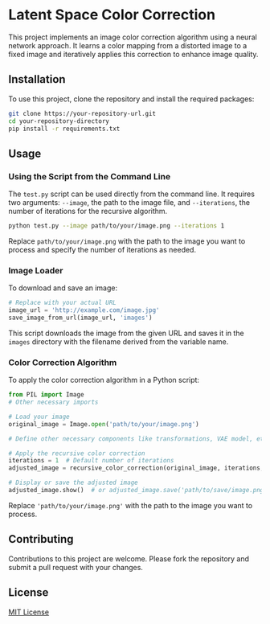 # Latent Space Color Correction

This project implements an image color correction algorithm using a neural network approach. It learns a color mapping from a distorted image to a fixed image and iteratively applies this correction to enhance image quality.

## Installation

To use this project, clone the repository and install the required packages:

```bash
git clone https://your-repository-url.git
cd your-repository-directory
pip install -r requirements.txt
```

## Usage

### Using the Script from the Command Line

The `test.py` script can be used directly from the command line. It requires two arguments: `--image`, the path to the image file, and `--iterations`, the number of iterations for the recursive algorithm.

```bash
python test.py --image path/to/your/image.png --iterations 1
```

Replace `path/to/your/image.png` with the path to the image you want to process and specify the number of iterations as needed.

### Image Loader

To download and save an image:

```python
# Replace with your actual URL
image_url = 'http://example.com/image.jpg'  
save_image_from_url(image_url, 'images')
```

This script downloads the image from the given URL and saves it in the `images` directory with the filename derived from the variable name.

### Color Correction Algorithm

To apply the color correction algorithm in a Python script:

```python
from PIL import Image
# Other necessary imports

# Load your image
original_image = Image.open('path/to/your/image.png')

# Define other necessary components like transformations, VAE model, etc.

# Apply the recursive color correction
iterations = 1  # Default number of iterations
adjusted_image = recursive_color_correction(original_image, iterations, transformations, vae_model, balancer)

# Display or save the adjusted image
adjusted_image.show()  # or adjusted_image.save('path/to/save/image.png')
```

Replace `'path/to/your/image.png'` with the path to the image you want to process.

## Contributing

Contributions to this project are welcome. Please fork the repository and submit a pull request with your changes.

## License

[MIT License](LICENSE)

